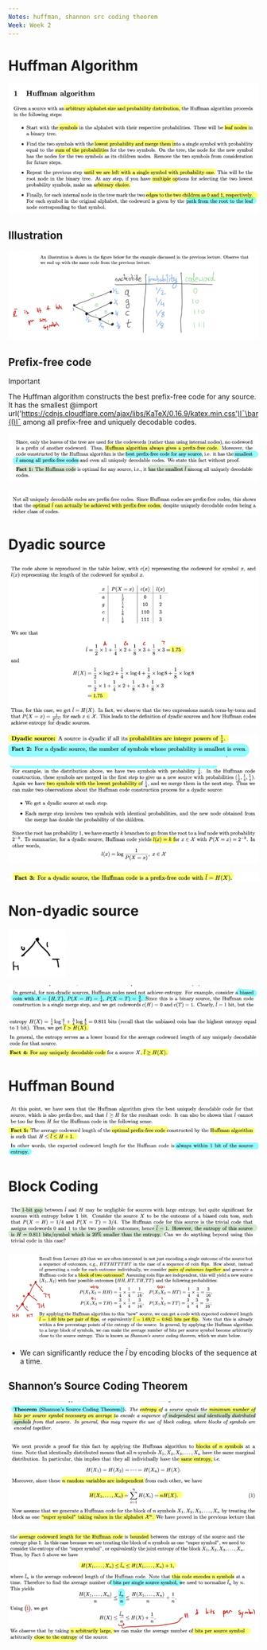 ```yaml
---
Notes: huffman, shannon src coding theorem
Week: Week 2
---
```

# Huffman Algorithm

![Untitled 40.png](../../attachments/Untitled%2040.png)

## Illustration

![Untitled 1 7.png](../../attachments/Untitled%201%207.png)

## Prefix-free code

> [!important]  
> The Huffman algorithm constructs the best prefix-free code for any source. It has the smallest @import url('https://cdnjs.cloudflare.com/ajax/libs/KaTeX/0.16.9/katex.min.css')lˉ\bar{l}lˉ﻿ among all prefix-free and uniquely decodable codes.  

![Untitled 2 8.png](../../attachments/Untitled%202%208.png)

![Untitled 3 8.png](../../attachments/Untitled%203%208.png)

# Dyadic source

![Untitled 4 7.png](../../attachments/Untitled%204%207.png)

![Untitled 5 7.png](../../attachments/Untitled%205%207.png)

![Untitled 6 7.png](../../attachments/Untitled%206%207.png)

![Untitled 7 7.png](../../attachments/Untitled%207%207.png)

# Non-dyadic source

![Untitled 8 7.png](../../attachments/Untitled%208%207.png)

![Untitled 9 7.png](../../attachments/Untitled%209%207.png)

![Untitled 10 7.png](../../attachments/Untitled%2010%207.png)

# Huffman Bound

![Untitled 11 7.png](../../attachments/Untitled%2011%207.png)

# Block Coding

![Untitled 12 7.png](../../attachments/Untitled%2012%207.png)

![Untitled 13 6.png](../../attachments/Untitled%2013%206.png)

- We can significantly reduce the $\bar{l}$﻿ by encoding blocks of the sequence at a time.

## Shannon’s Source Coding Theorem

![Untitled 14 6.png](../../attachments/Untitled%2014%206.png)

![Untitled 15 6.png](../../attachments/Untitled%2015%206.png)

![Untitled 16 6.png](../../attachments/Untitled%2016%206.png)